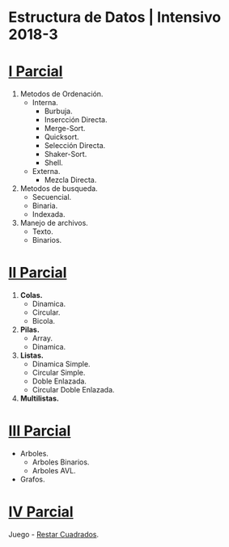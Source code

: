 # Estructura de Datos | Intensivo 2018-3

# [I Parcial](https://github.com/chjesus/Estructura-de-Datos/tree/master/Parcial%20I)
1. Metodos de Ordenación.
   - Interna.
     - Burbuja.
     - Insercción Directa.
     - Merge-Sort.
     - Quicksort.
     - Selección Directa.
     - Shaker-Sort.
     - Shell.
   - Externa.
     - Mezcla Directa.
2. Metodos de busqueda.
   - Secuencial.
   - Binaria.
   - Indexada.
3. Manejo de archivos.
   - Texto.
   - Binarios.
# [II Parcial](https://github.com/chjesus/Estructura-de-Datos/tree/master/Parcial%20II)
1. **Colas.**
   - Dinamica.
   - Circular.
   - Bicola.
2. **Pilas.**
   - Array.
   - Dinamica.
3. **Listas.**
   - Dinamica Simple.
   - Circular Simple.
   - Doble Enlazada.
   - Circular Doble Enlazada.
4. **Multilistas.**
# [III Parcial](https://github.com/chjesus/Estructura-de-Datos/tree/master/Parcial%20III)
  - Arboles.
    - Arboles Binarios.
    - Arboles AVL.
  - Grafos.
# [IV Parcial](https://github.com/chjesus/Restar-Cuadrados)
   Juego - [Restar Cuadrados](https://github.com/chjesus/Restar-Cuadrados).
